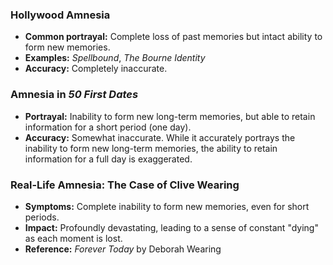 
### Hollywood Amnesia

- **Common portrayal:** Complete loss of past memories but intact ability to form new memories.
- **Examples:** _Spellbound_, _The Bourne Identity_
- **Accuracy:** Completely inaccurate.

### Amnesia in _50 First Dates_

- **Portrayal:** Inability to form new long-term memories, but able to retain information for a short period (one day).
- **Accuracy:** Somewhat inaccurate. While it accurately portrays the inability to form new long-term memories, the ability to retain information for a full day is exaggerated.

### Real-Life Amnesia: The Case of Clive Wearing

- **Symptoms:** Complete inability to form new memories, even for short periods.
- **Impact:** Profoundly devastating, leading to a sense of constant "dying" as each moment is lost.
- **Reference:** _Forever Today_ by Deborah Wearing


